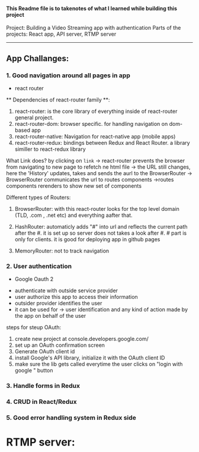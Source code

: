 #### This Readme file is to takenotes of what I learned while building this project

Project: Building a Video Streaming app with authentication
Parts of the projects: React app, API server, RTMP server

---

## App Challanges:

### 1. Good navigation around all pages in app

- react router

** Dependencies of react-router family **:

1. react-router: is the core library of everything inside of react-router general project.
2. react-router-dom: browser specific. for handling navigation on dom-based app
3. react-router-native: Navigation for react-native app (mobile apps)
4. react-router-redux: bindings between Redux and React Router. a library similler to react-redux library

What Link does?
by clicking on `link` -> react-router prevents the browser from navigating to new page to refetch ne html file -> the URL still changes, here the 'History' updates, takes and sends the aurl to the BrowserRouter -> BrowserRouter communicates the url to routes components ->routes components rerenders to show new set of components

Different types of Routers:

1. BrowserRouter: with this react-router looks for the top level domain (TLD, .com , .net etc) and everything aafter that.

2. HashRouter: automaticly adds "#" into url and reflects the current path after the #. it is set up so server does not takes a look after #. # part is only for clients. it is good for deploying app in github pages

3. MemoryRouter: not to track navigation

### 2. User authentication

- Google Oauth 2

* authenticate with outside service provider
* user authorize this app to access their information
* outsider provider identifies the user
* it can be used for -> user identification and any kind of action made by the app on behalf of the user

steps for steup OAuth:

1. create new project at console.developers.google.com/
2. set up an OAuth confirmation screen
3. Generate OAuth client id
4. install Google's API library, initialize it with the OAuth client ID
5. make sure the lib gets called everytime the user clicks on "login with google " button

### 3. Handle forms in Redux

### 4. CRUD in React/Redux

### 5. Good error handling system in Redux side


# RTMP server:

